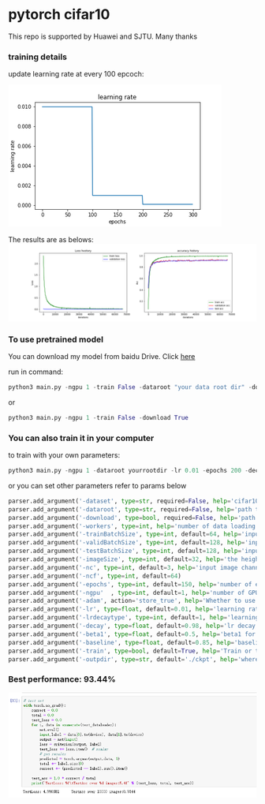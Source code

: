 # pytorch cifar10

This repo is supported by Huawei and SJTU. Many thanks

### training details

update learning rate at every 100 epcoch:

![learning rate decay with respect to epochs](https://github.com/lingjun-dl/learning_pytorch/blob/master/pytorch/resnet/imgs/learningrate%20decay.png)

The results are as belows:
![loss and acc](https://github.com/lingjun-dl/learning_pytorch/blob/master/pytorch/resnet/imgs/loss%20and%20acc.png)



### To use pretrained model
You can download my model from baidu Drive. Click [here](https://pan.baidu.com/s/1hehR8cs22lVSeA2Pr3cPIQ)

run in command:
```python
python3 main.py -ngpu 1 -train False -dataroot "your data root dir" -download False
```
or 
```python
python3 main.py -ngpu 1 -train False -download True
```

### You can also train it in your computer

to train with your own parameters:
```python
python3 main.py -ngpu 1 -dataroot yourrootdir -lr 0.01 -epochs 200 -decay 0.98 -outpdir "dir you want to save your training log and model"
```

or you can set other parameters refer to params below

```python
parser.add_argument('-dataset', type=str, required=False, help='cifar10')
parser.add_argument('-dataroot', type=str, required=False, help='path to dataset')
parser.add_argument('-download', type=bool, required=False, help='path to dataset')
parser.add_argument('-workers', type=int, help='number of data loading workers', default=2)
parser.add_argument('-trainBatchSize', type=int, default=64, help='input train batch size')
parser.add_argument('-validBatchSize', type=int, default=128, help='input validation batch size')
parser.add_argument('-testBatchSize', type=int, default=128, help='input test batch size')
parser.add_argument('-imageSize', type=int, default=32, help='the height / width of the input image to network')
parser.add_argument('-nc', type=int, default=3, help='input image channels')
parser.add_argument('-ncf', type=int, default=64)
parser.add_argument('-epochs', type=int, default=150, help='number of epochs to train for')
parser.add_argument('-ngpu'  , type=int, default=1, help='number of GPUs to use')
parser.add_argument('-adam', action='store_true', help='Whether to use adam (default is rmsprop)')
parser.add_argument('-lr', type=float, default=0.01, help='learning rate')
parser.add_argument('-lrdecaytype', type=int, default=1, help='learning rate decay:1 for each epoch variation, 2 for epoch range variation')
parser.add_argument('-decay', type=float, default=0.98, help='lr decay for each epoch')
parser.add_argument('-beta1', type=float, default=0.5, help='beta1 for adam. default=0.5')
parser.add_argument('-baseline', type=float, default=0.85, help='baseline for saving trained model')
parser.add_argument('-train', type=bool, default=True, help='Train or test')
parser.add_argument('-outpdir', type=str, default='./ckpt', help='where to save your model')
```

### Best performance: 93.44%
![accuracy](https://github.com/lingjun-dl/learning_pytorch/blob/master/pytorch/resnet/imgs/results.PNG)
